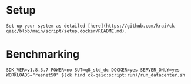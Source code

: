 # Setup
    Set up your system as detailed [here](https://github.com/krai/ck-qaic/blob/main/script/setup.docker/README.md).

# Benchmarking
```
SDK_VER=v1.8.3.7 POWER=no SUT=q8_std_dc DOCKER=yes SERVER_ONLY=yes WORKLOADS="resnet50" $(ck find ck-qaic:script:run)/run_datacenter.sh
```
